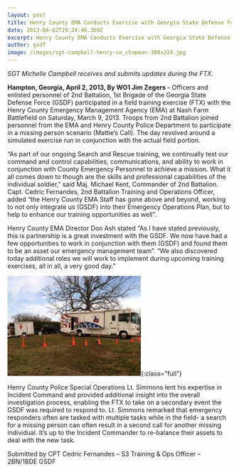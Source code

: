 ```yaml
---
layout: post
title: Henry County EMA Conducts Exercise with Georgia State Defense Force
date: 2013-04-02T19:24:46.369Z
excerpt: Henry County EMA Conducts Exercise with Georgia State Defense Force
author: gsdf
image: /images/sgt-campbell-henry-co_chapman-300x224.jpg
---
```

*SGT Michelle Campbell receives and submits updates during the FTX.*

**Hampton, Georgia, April 2, 2013, By WO1 Jim Zegers -** Officers and enlisted personnel of 2nd Battalion, 1st Brigade of the Georgia State Defense Force (GSDF) participated in a field training exercise (FTX) with the Henry County Emergency Management Agency (EMA) at Nash Farm Battlefield on Saturday, March 9, 2013. Troops from 2nd Battalion joined personnel from the EMA and Henry County Police Department to participate in a missing person scenario (Mattie’s Call). The day revolved around a simulated exercise run in conjunction with the actual field portion.

“As part of our ongoing Search and Rescue training, we continually test our command and control capabilities, communications, and ability to work in conjunction with County Emergency Personnel to achieve a mission. What it all comes down to though are the skills and professional capabilities of the individual soldier,” said Maj. Michael Kent, Commander of 2nd Battalion. Capt. Cedric Fernandes, 2nd Battalion Training and Operations Officer, added “the Henry County EMA Staff has gone above and beyond, working to not only integrate us (GSDF) into their Emergency Operations Plan, but to help to enhance our training opportunities as well”.

Henry County EMA Director Don Ash stated “As I have stated previously, this is partnership is a great investment with the GSDF. We now have had a few opportunities to work in conjunction with them (GSDF) and found them to be an asset our emergency management team”. “We also discovered today additional roles we will work to implement during upcoming training exercises, all in all, a very good day.” 

![](/images/henry-county_chapman-300x225.jpg){:class="full"}

Henry County Police Special Operations Lt. Simmons lent his expertise in Incident Command and provided additional insight into the overall investigation process, enabling the FTX to take on a secondary event the GSDF was required to respond to. Lt. Simmons remarked that emergency responders often are tasked with multiple tasks while in the field- a search for a missing person can often result in a second call for another missing individual. It’s up to the Incident Commander to re-balance their assets to deal with the new task.

Submitted by CPT Cedric Fernandes – S3 Training & Ops Officer – 2BN/1BDE GSDF
